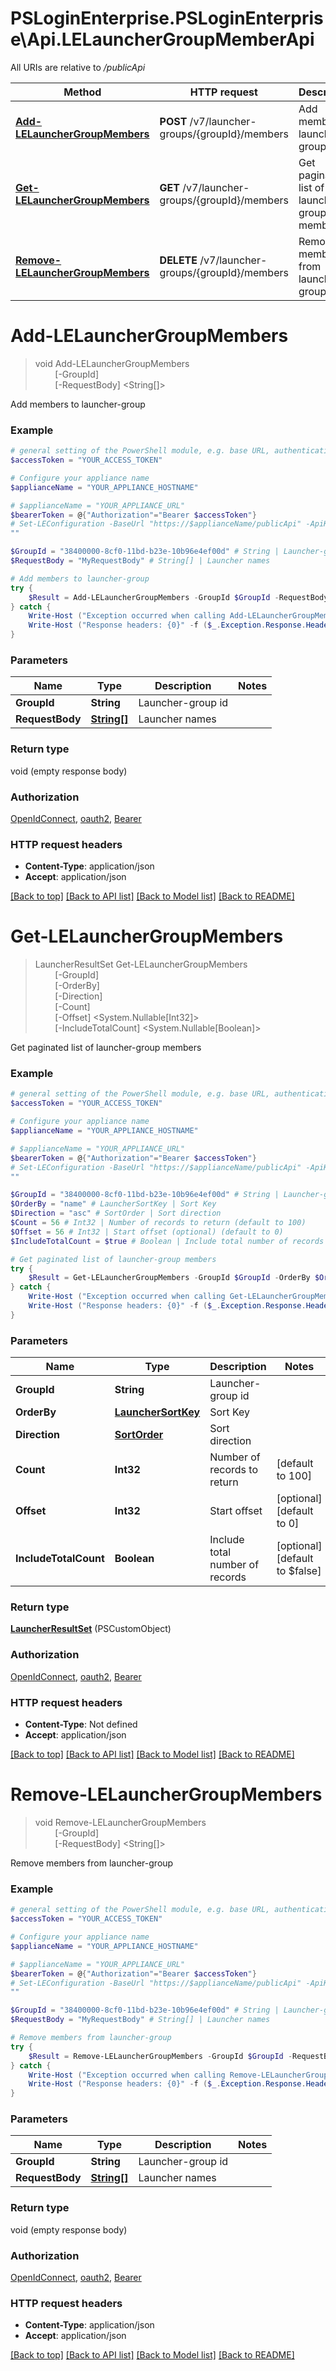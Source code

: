 # PSLoginEnterprise.PSLoginEnterprise\Api.LELauncherGroupMemberApi

All URIs are relative to */publicApi*

Method | HTTP request | Description
------------- | ------------- | -------------
[**Add-LELauncherGroupMembers**](LELauncherGroupMemberApi.md#Add-LELauncherGroupMembers) | **POST** /v7/launcher-groups/{groupId}/members | Add members to launcher-group
[**Get-LELauncherGroupMembers**](LELauncherGroupMemberApi.md#Get-LELauncherGroupMembers) | **GET** /v7/launcher-groups/{groupId}/members | Get paginated list of launcher-group members
[**Remove-LELauncherGroupMembers**](LELauncherGroupMemberApi.md#Remove-LELauncherGroupMembers) | **DELETE** /v7/launcher-groups/{groupId}/members | Remove members from launcher-group


<a id="Add-LELauncherGroupMembers"></a>
# **Add-LELauncherGroupMembers**
> void Add-LELauncherGroupMembers<br>
> &nbsp;&nbsp;&nbsp;&nbsp;&nbsp;&nbsp;&nbsp;&nbsp;[-GroupId] <String><br>
> &nbsp;&nbsp;&nbsp;&nbsp;&nbsp;&nbsp;&nbsp;&nbsp;[-RequestBody] <String[]><br>

Add members to launcher-group

### Example
```powershell
# general setting of the PowerShell module, e.g. base URL, authentication, etc
$accessToken = "YOUR_ACCESS_TOKEN"

# Configure your appliance name
$applianceName = "YOUR_APPLIANCE_HOSTNAME"

# $applianceName = "YOUR_APPLIANCE_URL"
$bearerToken = @{"Authorization"="Bearer $accessToken"}
# Set-LEConfiguration -BaseUrl "https://$applianceName/publicApi" -ApiKey $bearerToken
""

$GroupId = "38400000-8cf0-11bd-b23e-10b96e4ef00d" # String | Launcher-group id
$RequestBody = "MyRequestBody" # String[] | Launcher names

# Add members to launcher-group
try {
    $Result = Add-LELauncherGroupMembers -GroupId $GroupId -RequestBody $RequestBody
} catch {
    Write-Host ("Exception occurred when calling Add-LELauncherGroupMembers: {0}" -f ($_.ErrorDetails | ConvertFrom-Json))
    Write-Host ("Response headers: {0}" -f ($_.Exception.Response.Headers | ConvertTo-Json))
}
```

### Parameters

Name | Type | Description  | Notes
------------- | ------------- | ------------- | -------------
 **GroupId** | **String**| Launcher-group id | 
 **RequestBody** | [**String[]**](String.md)| Launcher names | 

### Return type

void (empty response body)

### Authorization

[OpenIdConnect](../README.md#OpenIdConnect), [oauth2](../README.md#oauth2), [Bearer](../README.md#Bearer)

### HTTP request headers

 - **Content-Type**: application/json
 - **Accept**: application/json

[[Back to top]](#) [[Back to API list]](../README.md#documentation-for-api-endpoints) [[Back to Model list]](../README.md#documentation-for-models) [[Back to README]](../README.md)

<a id="Get-LELauncherGroupMembers"></a>
# **Get-LELauncherGroupMembers**
> LauncherResultSet Get-LELauncherGroupMembers<br>
> &nbsp;&nbsp;&nbsp;&nbsp;&nbsp;&nbsp;&nbsp;&nbsp;[-GroupId] <String><br>
> &nbsp;&nbsp;&nbsp;&nbsp;&nbsp;&nbsp;&nbsp;&nbsp;[-OrderBy] <PSCustomObject><br>
> &nbsp;&nbsp;&nbsp;&nbsp;&nbsp;&nbsp;&nbsp;&nbsp;[-Direction] <PSCustomObject><br>
> &nbsp;&nbsp;&nbsp;&nbsp;&nbsp;&nbsp;&nbsp;&nbsp;[-Count] <Int32><br>
> &nbsp;&nbsp;&nbsp;&nbsp;&nbsp;&nbsp;&nbsp;&nbsp;[-Offset] <System.Nullable[Int32]><br>
> &nbsp;&nbsp;&nbsp;&nbsp;&nbsp;&nbsp;&nbsp;&nbsp;[-IncludeTotalCount] <System.Nullable[Boolean]><br>

Get paginated list of launcher-group members

### Example
```powershell
# general setting of the PowerShell module, e.g. base URL, authentication, etc
$accessToken = "YOUR_ACCESS_TOKEN"

# Configure your appliance name
$applianceName = "YOUR_APPLIANCE_HOSTNAME"

# $applianceName = "YOUR_APPLIANCE_URL"
$bearerToken = @{"Authorization"="Bearer $accessToken"}
# Set-LEConfiguration -BaseUrl "https://$applianceName/publicApi" -ApiKey $bearerToken
""

$GroupId = "38400000-8cf0-11bd-b23e-10b96e4ef00d" # String | Launcher-group id
$OrderBy = "name" # LauncherSortKey | Sort Key
$Direction = "asc" # SortOrder | Sort direction
$Count = 56 # Int32 | Number of records to return (default to 100)
$Offset = 56 # Int32 | Start offset (optional) (default to 0)
$IncludeTotalCount = $true # Boolean | Include total number of records (optional) (default to $false)

# Get paginated list of launcher-group members
try {
    $Result = Get-LELauncherGroupMembers -GroupId $GroupId -OrderBy $OrderBy -Direction $Direction -Count $Count -Offset $Offset -IncludeTotalCount $IncludeTotalCount
} catch {
    Write-Host ("Exception occurred when calling Get-LELauncherGroupMembers: {0}" -f ($_.ErrorDetails | ConvertFrom-Json))
    Write-Host ("Response headers: {0}" -f ($_.Exception.Response.Headers | ConvertTo-Json))
}
```

### Parameters

Name | Type | Description  | Notes
------------- | ------------- | ------------- | -------------
 **GroupId** | **String**| Launcher-group id | 
 **OrderBy** | [**LauncherSortKey**](LauncherSortKey.md)| Sort Key | 
 **Direction** | [**SortOrder**](SortOrder.md)| Sort direction | 
 **Count** | **Int32**| Number of records to return | [default to 100]
 **Offset** | **Int32**| Start offset | [optional] [default to 0]
 **IncludeTotalCount** | **Boolean**| Include total number of records | [optional] [default to $false]

### Return type

[**LauncherResultSet**](LauncherResultSet.md) (PSCustomObject)

### Authorization

[OpenIdConnect](../README.md#OpenIdConnect), [oauth2](../README.md#oauth2), [Bearer](../README.md#Bearer)

### HTTP request headers

 - **Content-Type**: Not defined
 - **Accept**: application/json

[[Back to top]](#) [[Back to API list]](../README.md#documentation-for-api-endpoints) [[Back to Model list]](../README.md#documentation-for-models) [[Back to README]](../README.md)

<a id="Remove-LELauncherGroupMembers"></a>
# **Remove-LELauncherGroupMembers**
> void Remove-LELauncherGroupMembers<br>
> &nbsp;&nbsp;&nbsp;&nbsp;&nbsp;&nbsp;&nbsp;&nbsp;[-GroupId] <String><br>
> &nbsp;&nbsp;&nbsp;&nbsp;&nbsp;&nbsp;&nbsp;&nbsp;[-RequestBody] <String[]><br>

Remove members from launcher-group

### Example
```powershell
# general setting of the PowerShell module, e.g. base URL, authentication, etc
$accessToken = "YOUR_ACCESS_TOKEN"

# Configure your appliance name
$applianceName = "YOUR_APPLIANCE_HOSTNAME"

# $applianceName = "YOUR_APPLIANCE_URL"
$bearerToken = @{"Authorization"="Bearer $accessToken"}
# Set-LEConfiguration -BaseUrl "https://$applianceName/publicApi" -ApiKey $bearerToken
""

$GroupId = "38400000-8cf0-11bd-b23e-10b96e4ef00d" # String | Launcher-group id
$RequestBody = "MyRequestBody" # String[] | Launcher names

# Remove members from launcher-group
try {
    $Result = Remove-LELauncherGroupMembers -GroupId $GroupId -RequestBody $RequestBody
} catch {
    Write-Host ("Exception occurred when calling Remove-LELauncherGroupMembers: {0}" -f ($_.ErrorDetails | ConvertFrom-Json))
    Write-Host ("Response headers: {0}" -f ($_.Exception.Response.Headers | ConvertTo-Json))
}
```

### Parameters

Name | Type | Description  | Notes
------------- | ------------- | ------------- | -------------
 **GroupId** | **String**| Launcher-group id | 
 **RequestBody** | [**String[]**](String.md)| Launcher names | 

### Return type

void (empty response body)

### Authorization

[OpenIdConnect](../README.md#OpenIdConnect), [oauth2](../README.md#oauth2), [Bearer](../README.md#Bearer)

### HTTP request headers

 - **Content-Type**: application/json
 - **Accept**: application/json

[[Back to top]](#) [[Back to API list]](../README.md#documentation-for-api-endpoints) [[Back to Model list]](../README.md#documentation-for-models) [[Back to README]](../README.md)

